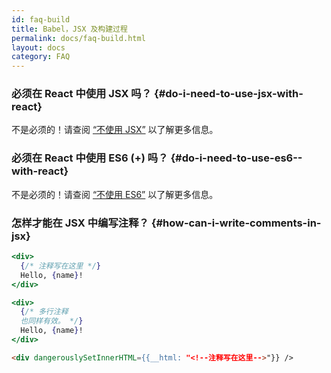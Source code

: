 ```yaml
---
id: faq-build
title: Babel，JSX 及构建过程
permalink: docs/faq-build.html
layout: docs
category: FAQ
---
```


### 必须在 React 中使用 JSX 吗？ {#do-i-need-to-use-jsx-with-react}

不是必须的！请查阅 [“不使用 JSX”](/docs/react-without-jsx.html) 以了解更多信息。

### 必须在 React 中使用 ES6 (+) 吗？ {#do-i-need-to-use-es6--with-react}

不是必须的！请查阅 [“不使用 ES6”](/docs/react-without-es6.html) 以了解更多信息。

### 怎样才能在 JSX 中编写注释？ {#how-can-i-write-comments-in-jsx}

```jsx
<div>
  {/* 注释写在这里 */}
  Hello, {name}!
</div>
```

```jsx
<div>
  {/* 多行注释 
  也同样有效。 */}
  Hello, {name}! 
</div>
```
```html 注释
<div dangerouslySetInnerHTML={{__html: "<!--注释写在这里-->"}} />

